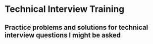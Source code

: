 # Technical Interview Training
## Practice problems and solutions for technical interview questions I might be asked
